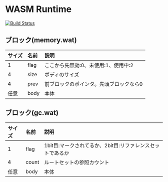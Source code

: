 # WASM Runtime

[![Build Status](https://travis-ci.org/kgtkr/wasm-memory.svg?branch=master)](https://travis-ci.org/kgtkr/wasm-memory)

## ブロック(memory.wat)
|サイズ|名前|説明|
|:-|:-|:-|
|1|flag|ここから先無効:0、未使用:1、使用中:2|
|4|size|ボディのサイズ|
|4|prev|前ブロックのポインタ。先頭ブロックなら0|
|任意|body|本体|

## ブロック(gc.wat)
|サイズ|名前|説明|
|:-|:-|:-|
|1|flag|1bit目:マークされてるか、2bit目:リファレンスセットであるか|
|4|count|ルートセットの参照カウント|
|任意|body|本体|